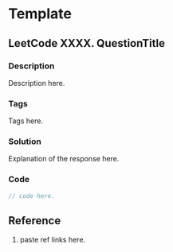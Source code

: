 # Template

## LeetCode XXXX. QuestionTitle

### Description

Description here.

### Tags

Tags here.

### Solution

Explanation of the response here.

### Code

```go
// code here.
```

## Reference

1. paste ref links here.


